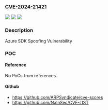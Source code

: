 ### [CVE-2024-21421](https://cve.mitre.org/cgi-bin/cvename.cgi?name=CVE-2024-21421)
![](https://img.shields.io/static/v1?label=Product&message=Azure%20SDK&color=blue)
![](https://img.shields.io/static/v1?label=Version&message=1.0.0%3C%201.29.5%20&color=brighgreen)
![](https://img.shields.io/static/v1?label=Vulnerability&message=CWE-1395%3A%20Dependency%20on%20Vulnerable%20Third-Party%20Component&color=brighgreen)

### Description

Azure SDK Spoofing Vulnerability

### POC

#### Reference
No PoCs from references.

#### Github
- https://github.com/ARPSyndicate/cve-scores
- https://github.com/NaInSec/CVE-LIST

